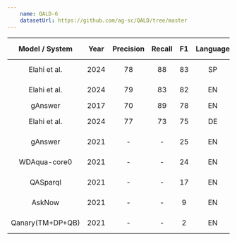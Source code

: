 ```yaml
--- 
    name: QALD-6
    datasetUrl: https://github.com/ag-sc/QALD/tree/master
---
```



| Model / System |Year|Precision|Recall| F1  |Language|                       Reported by                       |
|:--------------:|:---:|:-------:|:----:|:---:|:------:|:-------------------------------------------------------:|
|  Elahi et al.  |2024|   78   |   88   | 83 |   SP   | [Elahi et al.](https://www.semantic-web-journal.net/system/files/swj3619.pdf)|
|  Elahi et al.  |2024|   79   |   83   | 82 |   EN   | [Elahi et al.](https://www.semantic-web-journal.net/system/files/swj3619.pdf)|
|    gAnswer     |2017|   70    |  89  | 78  |   EN   |[Hu et al.](https://ieeexplore.ieee.org/document/8085196)|
|  Elahi et al.  |2024|   77   |   73   | 75 |   DE   | [Elahi et al.](https://www.semantic-web-journal.net/system/files/swj3619.pdf)|
|    gAnswer     |2021|    -    |  -   | 25  |   EN   |  [Orogat et al.](https://arxiv.org/pdf/2105.00811.pdf)  |
|  WDAqua-core0  |2021|    -    |  -   | 24  |   EN   |  [Orogat et al.](https://arxiv.org/pdf/2105.00811.pdf)  |
|    QASparql    |2021|    -    |  -   | 17  |   EN   |  [Orogat et al.](https://arxiv.org/pdf/2105.00811.pdf)  |
|     AskNow     |2021|    -    |  -   |  9  |   EN   |  [Orogat et al.](https://arxiv.org/pdf/2105.00811.pdf)  |
|Qanary(TM+DP+QB)|2021|    -    |  -   |  2  |   EN   |  [Orogat et al.](https://arxiv.org/pdf/2105.00811.pdf)  |
